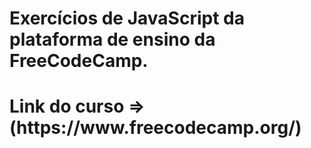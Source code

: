 <h1>Exercícios de JavaScript da plataforma de ensino da FreeCodeCamp.<h1>
 <p>Link do curso =>(https://www.freecodecamp.org/)<p>
